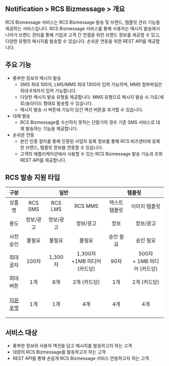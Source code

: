 <style>
    .custom-table thead {
        background-color: #FAFAFA;
    }
    
    .custom-table tbody tr {
        background-color: white;
    }
    
    .custom-table td {
        vertical-align: middle;
    }
</style>

## Notification > RCS Bizmessage > 개요

RCS Bizmessage 서비스는 RCS Bizmessage 발송 및 브랜드, 템플릿 관리 기능을 제공하는 서비스입니다. RCS Bizmessage 서비스를 통해 사용자는 메시지 발송에서 나아가 브랜드 관리를 통해 기업과 고객 간 연결을 위한 브랜드 정보를 제공할 수 있고, 다양한 유형의 메시지를 발송할 수 있습니다.
손쉬운 연동을 위한 REST API를 제공합니다.

## 주요 기능

* 풍부한 정보의 메시지 발송
    * SMS 최대 100자, LMS/MMS 최대 1300자 입력 가능하며, MMS 첨부파일은 최대 6개까지 입력 가능합니다.    
    * 다양한 메시지 발송 유형을 제공합니다. MMS 유형으로 메시지 발송 시 가로/세로/슬라이드 형태로 발송할 수 있습니다.
    * 메시지 발송 시 버튼에 기능이 담긴 액션 버튼을 추가할 수 있습니다.
* 대체 발송
    * RCS Bizmessage를 수신하지 못하는 단말기의 경우 기존 SMS 서비스로 대체 발송하는 기능을 제공합니다.
* 손쉬운 연동
    * 본인 인증 절차를 통해 인증된 사업자 등록 정보를 통해 RCS 비즈센터에 등록한 브랜드, 템플릿 정보를 연동할 수 있습니다.
    * 고객의 애플리케이션에서 사용할 수 있는 RCS Bizmessage 발송 기능과 조회 REST API를 제공합니다.

## RCS 발송 지원 타입

<table class="custom-table" style="text-align: center">
  <thead>
    <tr>
      <th>구분</th>
      <th colspan="3">일반</th>
      <th colspan="2">템플릿</th>
    </tr>
  </thead>
  <tbody>
    <tr>
      <td>상품명</td>
      <td>RCS SMS</td>
      <td>RCS LMS</td>
      <td>RCS MMS</td>
      <td>텍스트 템플릿</td>
      <td>이미지 템플릿</td>
    </tr>
    <tr>
      <td>용도</td>
      <td>정보/광고</td>
      <td>정보/광고</td>
      <td>정보/광고</td>
      <td>정보</td>
      <td>정보/광고</td>
    </tr>
    <tr>
      <td>사전 승인</td>
      <td>불필요</td>
      <td>불필요</td>
      <td>불필요</td>
      <td>승인 필요</td>
      <td>승인 필요</td>
    </tr>
    <tr>
      <td>최대 글자</td>
      <td>100자</td>
      <td>1,300자</td>
      <td>1,300자<br/>+1MB 미디어 (카드당)</td>
      <td>90자</td>
      <td>500자<br/>+ 1MB 미디어 (카드당)</td>
    </tr>
    <tr>
      <td>최대 버튼</td>
      <td>1개</td>
      <td>6개</td>
      <td>2개 (카드당)</td>
      <td>1개</td>
      <td>2개 (카드당)</td>
    </tr>
    <tr>
      <td>

[지원 포맷](./service-policy)
</td>
      <td>1개</td>
      <td>1개</td>
      <td>4개</td>
      <td>4개</td>
      <td>4개</td>
    </tr>
  </tbody>
</table>

## 서비스 대상

* 풍부한 정보와 사용자 액션을 담고 메시지를 발송하고자 하는 고객
* 대량의 RCS Bizmessage를 발송하고자 하는 고객
* REST API를 통해 손쉽게 RCS Bizmessage 서비스 연동하고자 하는 고객